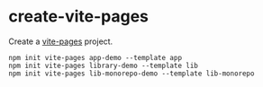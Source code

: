 # create-vite-pages

Create a [vite-pages](https://github.com/vitejs/vite-plugin-react-pages) project.

```
npm init vite-pages app-demo --template app
npm init vite-pages library-demo --template lib
npm init vite-pages lib-monorepo-demo --template lib-monorepo
```